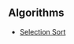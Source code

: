 ## Algorithms

- [Selection Sort](https://github.com/jonfernq/Learning/blob/main/Algorithms/SelectionSort/README.md)


